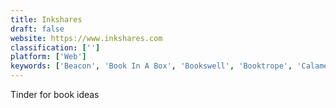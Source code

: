 ```yaml
---
title: Inkshares
draft: false 
website: https://www.inkshares.com
classification: ['']
platform: ['Web']
keywords: ['Beacon', 'Book In A Box', 'Bookswell', 'Booktrope', 'Calameo', 'CreateSpace', 'Drop (formerly Massdrop)', 'Freewrite Smart Typewriter', 'Grammarly', 'Iofree', 'MkDocs', 'PublishDrive', 'Reedsy', 'RegExr', 'Scrivener', 'Social Status', 'Squibler', 'TSheets', 'Tablo', 'Wisebooks', 'Write App', 'Y-Productive']
---
```

Tinder for book ideas